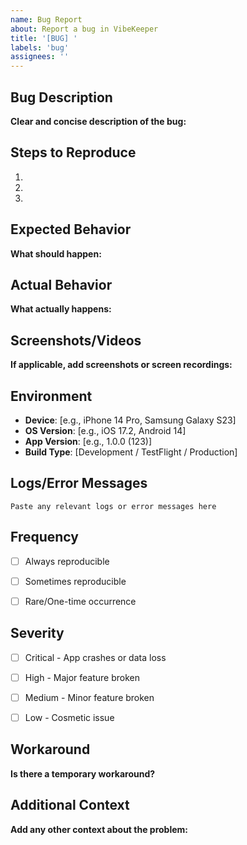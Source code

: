```yaml
---
name: Bug Report
about: Report a bug in VibeKeeper
title: '[BUG] '
labels: 'bug'
assignees: ''
---
```


## Bug Description

**Clear and concise description of the bug:**


## Steps to Reproduce

1.
2.
3.


## Expected Behavior

**What should happen:**


## Actual Behavior

**What actually happens:**


## Screenshots/Videos

**If applicable, add screenshots or screen recordings:**


## Environment

- **Device**: [e.g., iPhone 14 Pro, Samsung Galaxy S23]
- **OS Version**: [e.g., iOS 17.2, Android 14]
- **App Version**: [e.g., 1.0.0 (123)]
- **Build Type**: [Development / TestFlight / Production]


## Logs/Error Messages

```
Paste any relevant logs or error messages here
```


## Frequency

- [ ] Always reproducible
- [ ] Sometimes reproducible
- [ ] Rare/One-time occurrence


## Severity

- [ ] Critical - App crashes or data loss
- [ ] High - Major feature broken
- [ ] Medium - Minor feature broken
- [ ] Low - Cosmetic issue


## Workaround

**Is there a temporary workaround?**


## Additional Context

**Add any other context about the problem:**

